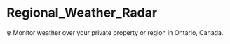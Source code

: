 # Regional_Weather_Radar
❄️ Monitor weather over your private property or region in Ontario, Canada.

